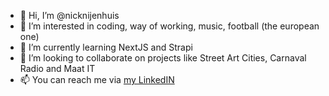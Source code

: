- 👋 Hi, I’m @nicknijenhuis
- 👀 I’m interested in coding, way of working, music, football (the european one)
- 🌱 I’m currently learning NextJS and Strapi
- 💞️ I’m looking to collaborate on projects like Street Art Cities, Carnaval Radio and Maat IT
- 📫 You can reach me via [my LinkedIN](https://www.linkedin.com/in/nicknijenhuis/)

<!---
nicknijenhuis/nicknijenhuis is a ✨ special ✨ repository because its `README.md` (this file) appears on your GitHub profile.
You can click the Preview link to take a look at your changes.
--->
